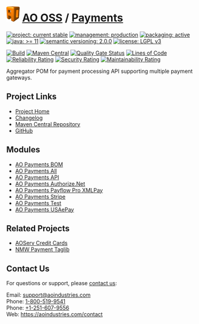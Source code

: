 # [<img src="ao-logo.png" alt="AO Logo" width="35" height="40">](https://github.com/ao-apps) [AO OSS](https://github.com/ao-apps/ao-oss) / [Payments](https://github.com/ao-apps/ao-payments)

[![project: current stable](https://oss.aoapps.com/ao-badges/project-current-stable.svg)](https://aoindustries.com/life-cycle#project-current-stable)
[![management: production](https://oss.aoapps.com/ao-badges/management-production.svg)](https://aoindustries.com/life-cycle#management-production)
[![packaging: active](https://oss.aoapps.com/ao-badges/packaging-active.svg)](https://aoindustries.com/life-cycle#packaging-active)  
[![java: &gt;= 11](https://oss.aoapps.com/ao-badges/java-11.svg)](https://docs.oracle.com/en/java/javase/11/)
[![semantic versioning: 2.0.0](https://oss.aoapps.com/ao-badges/semver-2.0.0.svg)](http://semver.org/spec/v2.0.0.html)
[![license: LGPL v3](https://oss.aoapps.com/ao-badges/license-lgpl-3.0.svg)](https://www.gnu.org/licenses/lgpl-3.0)

[![Build](https://github.com/ao-apps/ao-payments/workflows/Build/badge.svg?branch=master)](https://github.com/ao-apps/ao-payments/actions?query=workflow%3ABuild)
[![Maven Central](https://maven-badges.herokuapp.com/maven-central/com.aoapps/ao-payments/badge.svg)](https://maven-badges.herokuapp.com/maven-central/com.aoapps/ao-payments)
[![Quality Gate Status](https://sonarcloud.io/api/project_badges/measure?branch=master&project=com.aoapps%3Aao-payments&metric=alert_status)](https://sonarcloud.io/dashboard?branch=master&id=com.aoapps%3Aao-payments)
[![Lines of Code](https://sonarcloud.io/api/project_badges/measure?branch=master&project=com.aoapps%3Aao-payments&metric=ncloc)](https://sonarcloud.io/component_measures?branch=master&id=com.aoapps%3Aao-payments&metric=ncloc)  
[![Reliability Rating](https://sonarcloud.io/api/project_badges/measure?branch=master&project=com.aoapps%3Aao-payments&metric=reliability_rating)](https://sonarcloud.io/component_measures?branch=master&id=com.aoapps%3Aao-payments&metric=Reliability)
[![Security Rating](https://sonarcloud.io/api/project_badges/measure?branch=master&project=com.aoapps%3Aao-payments&metric=security_rating)](https://sonarcloud.io/component_measures?branch=master&id=com.aoapps%3Aao-payments&metric=Security)
[![Maintainability Rating](https://sonarcloud.io/api/project_badges/measure?branch=master&project=com.aoapps%3Aao-payments&metric=sqale_rating)](https://sonarcloud.io/component_measures?branch=master&id=com.aoapps%3Aao-payments&metric=Maintainability)

Aggregator POM for payment processing API supporting multiple payment gateways.

## Project Links
* [Project Home](https://oss.aoapps.com/payments/)
* [Changelog](https://oss.aoapps.com/payments/changelog)
* [Maven Central Repository](https://central.sonatype.com/artifact/com.aoapps/ao-payments)
* [GitHub](https://github.com/ao-apps/ao-payments)

## Modules
* [AO Payments BOM](https://github.com/ao-apps/ao-payments-bom)
* [AO Payments All](https://github.com/ao-apps/ao-payments-all)
* [AO Payments API](https://github.com/ao-apps/ao-payments-api)
* [AO Payments Authorize.Net](https://github.com/ao-apps/ao-payments-authorizeNet)
* [AO Payments Payflow Pro XMLPay](https://github.com/ao-apps/ao-payments-payflowPro)
* [AO Payments Stripe](https://github.com/ao-apps/ao-payments-stripe)
* [AO Payments Test](https://github.com/ao-apps/ao-payments-test)
* [AO Payments USAePay](https://github.com/ao-apps/ao-payments-usaepay)

## Related Projects
* [AOServ Credit Cards](https://github.com/ao-apps/aoserv-credit-cards)
* [NMW Payment Taglib](https://github.com/newmediaworks/nmw-payment-taglib)

## Contact Us
For questions or support, please [contact us](https://aoindustries.com/contact):

Email: [support@aoindustries.com](mailto:support@aoindustries.com)  
Phone: [1-800-519-9541](tel:1-800-519-9541)  
Phone: [+1-251-607-9556](tel:+1-251-607-9556)  
Web: https://aoindustries.com/contact
